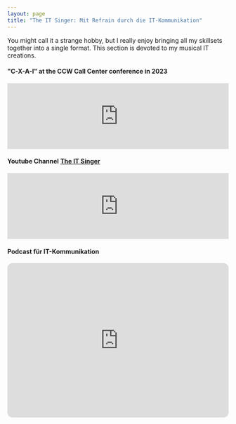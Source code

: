 ```yaml
---
layout: page
title: "The IT Singer: Mit Refrain durch die IT-Kommunikation"
---
```


You might call it a strange hobby, but I really enjoy bringing all my skillsets together into a single format. This section is devoted to my musical IT creations.  

#### "C-X-A-I" at the CCW Call Center conference in 2023  
<iframe width="100%"  src="https://www.youtube.com/embed/8abl_4K7cFM?si=mjfKuBmXxTBMCd-E" title="YouTube video player" frameborder="0" allow="accelerometer; autoplay; clipboard-write; encrypted-media; gyroscope; picture-in-picture; web-share" referrerpolicy="strict-origin-when-cross-origin" allowfullscreen></iframe>

#### Youtube Channel [The IT Singer](https://www.youtube.com/@ai_refrains)  
<iframe width="100%"  src="https://www.youtube.com/embed/videoseries?si=ZQWryKk0rWBbiz2r&amp;list=PLnzeV97J5N8Z6zxNV8J-PNgLtlktzfk9l" title="YouTube video player" frameborder="0" allow="accelerometer; autoplay; clipboard-write; encrypted-media; gyroscope; picture-in-picture; web-share" referrerpolicy="strict-origin-when-cross-origin" allowfullscreen></iframe>

#### Podcast für IT-Kommunikation 
<iframe style="border-radius:12px" src="https://open.spotify.com/embed/show/7fqTvDPdYEfTqr4geEQ54G?utm_source=generator" width="100%" height="352" frameBorder="0" allowfullscreen="" allow="autoplay; clipboard-write; encrypted-media; fullscreen; picture-in-picture" loading="lazy"></iframe>
